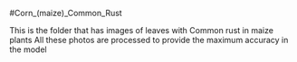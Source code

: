 #Corn_(maize)_Common_Rust

This is the folder that has images of leaves with Common rust in maize plants
All these photos are processed to provide the maximum accuracy in the model
